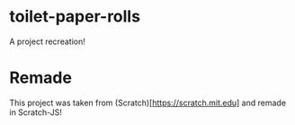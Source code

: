# toilet-paper-rolls
A project recreation!

# Remade
This project was taken from (Scratch)[https://scratch.mit.edu] and remade in Scratch-JS!
